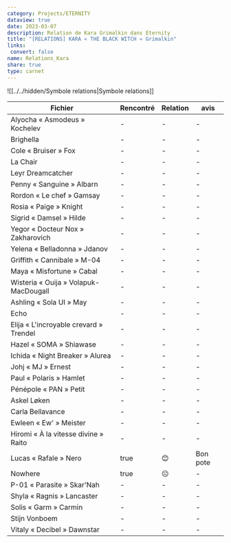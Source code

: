 ```yaml
---
category: Projects/ETERNITY
dataview: true
date: 2023-03-07
description: Relation de Kara Grimalkin dans Eternity
title: "[RELATIONS] KARA « THE BLACK WITCH » Grimalkin"
links: 
 convert: false
name: Relations_Kara
share: true
type: carnet
---
```


![[../../hidden/Symbole relations|Symbole relations]]

| Fichier                                                                                                                | Rencontré | Relation | avis     |
| ---------------------------------------------------------------------------------------------------------------------- | --------- | -------- | -------- |
| Alyocha « Asmodeus » Kochelev               | \-        | \-       | \-       |
| Brighella                                                       | \-        | \-       | \-       |
| Cole « Bruiser » Fox                                 | \-        | \-       | \-       |
| La Chair                                                         | \-        | \-       | \-       |
| Leyr Dreamcatcher                                       | \-        | \-       | \-       |
| Penny « Sanguine » Albarn                       | \-        | \-       | \-       |
| Rordon « Le chef » Gamsay                       | \-        | \-       | \-       |
| Rosia « Paige » Knight                             | \-        | \-       | \-       |
| Sigrid « Damsel » Hilde                           | \-        | \-       | \-       |
| Yegor « Docteur Nox » Zakharovich       | \-        | \-       | \-       |
| Yelena « Belladonna » Jdanov                 | \-        | \-       | \-       |
| Griffith « Cannibale » M-04                        | \-        | \-       | \-       |
| Maya « Misfortune » Cabal                            | \-        | \-       | \-       |
| Wisteria « Ouija » Volapuk-MacDougall    | \-        | \-       | \-       |
| Ashling « Sola UI » May                               | \-        | \-       | \-       |
| Echo                                                                     | \-        | \-       | \-       |
| Elija « L'incroyable crevard » Trendel | \-        | \-       | \-       |
| Hazel « SOMA » Shiawase                               | \-        | \-       | \-       |
| Ichida « Night Breaker » Alurea               | \-        | \-       | \-       |
| Johj « MJ » Ernest                                         | \-        | \-       | \-       |
| Paul « Polaris » Hamlet                               | \-        | \-       | \-       |
| Pénépole « PAN » Petit                                 | \-        | \-       | \-       |
| Askel Løken                                                     | \-        | \-       | \-       |
| Carla Bellavance                                           | \-        | \-       | \-       |
| Ewleen « Ew' » Meister                               | \-        | \-       | \-       |
| Hiromi « À la vitesse divine » Raito   | \-        | \-       | \-       |
| Lucas « Rafale » Nero                                 | true      | 😊       | Bon pote |
| Nowhere                                                             | true      | 😐       | \-       |
| P-01 « Parasite » Skar'Nah                       | \-        | \-       | \-       |
| Shyla « Ragnis » Lancaster                       | \-        | \-       | \-       |
| Solis « Garm » Carmin                                 | \-        | \-       | \-       |
| Stijn Vonboem                                                 | \-        | \-       | \-       |
| Vitaly « Decibel » Dawnstar                     | \-        | \-       | \-       |


